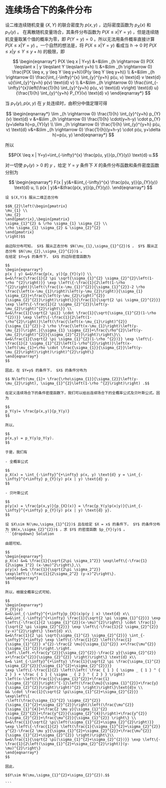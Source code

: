 # 连续场合下的条件分布
设二维连续随机变量 $(X,Y)$ 的联合密度为 $p(x,y)$ ，边际密度函数为 $p_{X}(x)$ 和 $p_{Y}(y)$ 。
在离散随机变量场合，其条件分布函数为 $P(X\le x | Y=y)$ ，但是连续随机变量取某个值的概率为零，即 $P(Y=y)=0$ 。所以无法用条件概率直接计算 $P(X\le x | Y=y)$ 。一个自然的想法是，将 $P(X\le x | Y=y)$ 看成当 $h \rightarrow 0$ 时 $P(X\le x | y\le Y\le y+h)$ 的极限，即

$$
\begin{eqnarray*}
P(X \leq x | Y=y) &=&\lim _{h \rightarrow 0} P(X \leqslant x | y \leqslant Y \leqslant y+h) \\
&=&\lim _{h \rightarrow 0} \frac{P(X \leq x, y \leq Y \leq y+h)}{P(y \leq Y \leq y+h)} \\
&=&\lim _{h \rightarrow 0} \frac{\int_{-\infty}^{x} \int_{y}^{y+h} p(u, v) \text{d} v \text{d} u}{\int_{y}^{y+h} p(v) \text{d} v} \\
&=&\lim _{h \rightarrow 0} \frac{\int_{-\infty}^{x}\left(\frac{1}{h} \int_{y}^{y+h} p(u, v) \text{d} v\right) \text{d} u}{\frac{1}{h} \int_{y}^{y+h} P_{Y}(v) \text{d} v}
\end{eqnarray*}
$$

当 $p_{Y}(y),p(x,y)$ 在 $y$ 处连续时，由积分中值定理可得

$$
\begin{eqnarray*}
\lim _{h \rightarrow 0} \frac{1}{h} \int_{y}^{y+h} p_{Y}(v) \text{d} v
&=&\lim _{h \rightarrow 0} \frac{1}{h} \cdot(y+h-y) \cdot p_{Y}(y+\delta h)=p_{Y}(y) \\
\lim _{h \rightarrow 0} \frac{1}{h} \int_{y}^{y+h} p(u, v) \text{d} v&=&\lim _{h \rightarrow 0} \frac{1}{h}(y+h-y) \cdot p(u, y+\delta h)=p(u, y)
\end{eqnarray*}
$$

所以

$$P(X \leq x | Y=y)=\int_{-\infty}^{x} \frac{p(u, y)}{p_{Y}(y)} \text{d} u.$$

对一切使 $p_{Y}(y)>0$ 的 $y$ ，给定 $Y=y$ 条件下 $X$ 的条件分布函数和条件密度函数分别为

$$
\begin{eqnarray*}
F(x | y)&=&\int_{-\infty}^{x} \frac{p(u, y)}{p_{Y}(y)} \text{d} u, \\
p(x | y)&=&\frac{p(x, y)}{p_{Y}(y)}.
\end{eqnarray*}
$$

`````{prf:example}
设 $(X,Y)$ 服从二维正态分布

$$N_{2}\left(\begin{pmatrix}
\mu_{1} \\
\mu_{2}
\end{pmatrix},\begin{pmatrix}
\sigma_{1}^{2} & \rho \sigma_{1} \sigma_{2} \\
\rho \sigma_{1} \sigma_{2} & \sigma_{2}^{2}
\end{pmatrix}
\right)$$

由边际分布可知， $X$ 服从正态分布 $N(\mu_{1},\sigma_{1}^{2})$ ， $Y$ 服从正态分布 $N(\mu_{2},\sigma_{2}^{2})$ 。
在给定 $Y=y$ 的条件下， $X$ 的边际密度函数为

$$
\begin{eqnarray*}
p(x | y) &=&\frac{p(x, y)}{p_{Y}(y)} \\
&=&\frac{\frac{1}{2 \pi \sqrt{\sigma_{1}^{2} \sigma_{2}^{2}\left(1-\rho ^{2}\right)}} \exp \left\{-\frac{1}{2\left(1-\rho ^{2}\right)}\left(\frac{(x-\mu_{1})^{2}}{\sigma_{1}^{2}}-2 \rho \frac{\left(x-\mu_{1}\right)\left(y-\mu_{2}\right)}{\sigma_{1} \sigma_{2}}+\frac{\left(y-\mu_{2}\right)^{2}}{\sigma_{2}^{2}}\right)\right\}}{\frac{1}{\sqrt{2 \pi \sigma_{2}^{2}}} \exp \left\{-\frac{1}{2 \sigma_{2}^{2}}\left(y-\mu_{2}\right)^{2}\right\}} \\
&=&\frac{1}{\sqrt{2 \pi}} \cdot \frac{1}{\sqrt{\sigma_{1}^{2}(1-\rho ^{2})}} \exp \left\{-\frac{1}{2\left(1-\rho^{2}\right)}\left(\frac{\left(x-\mu_{1}\right)^{2}}{\sigma_{1}^{2}}-2 \rho \frac{\left(x-\mu_{1}\right)\left(y-\mu_{2})\right.}{\sigma_{1} \sigma_{2}}+\frac{\rho^{2}\left(y-\mu_{2}\right)^{2}}{\sigma_{2}^{2}}\right)\right\}\\
&=&\frac{1}{\sqrt{2 \pi \sigma_{1}^{2}(1-\rho ^{2})}} \exp \left\{-\frac{1}{2 \sigma_{1}^{2}\left(1-\rho^{2}\right)}\left(x-\left(\mu_{1}+\rho \cdot \frac{\sigma_{1}}{\sigma_{2}}\left(y-\mu_{2}\right)\right)\right)^{2}\right\}
\end{eqnarray*}
$$

因此，在 $Y=y$ 的条件下， $X$ 的条件分布为

$$ N\left(\mu_{1}+ \frac{\rho\sigma_{1}}{\sigma_{2}}\left(y-\mu_{2}\right), \sigma_{1}^{2}\left(1-\rho ^{2}\right)\right) .$$

`````

```{admonition} Remark
在定义连续场合下的条件密度函数下，我们可以给出连续场合下的全概率公式及贝叶斯公式。因为

$$
p_Y(y)= \frac{p(x,y)}{p_Y(y)}
$$

所以，

$$
p(x,y) = p_Y(y)p_Y(y).
$$

于是，我们有

- 全概率公式

$$
p_X(x) = \int_{-\infty}^{+\infty} p(x, y) \text{d} y = \int_{-\infty}^{+\infty} p_{Y}(y) p(x | y) \text{d} y.
$$

- 贝叶斯公式

$$
p(y|x) = \frac{p(x,y)}{p_{X}(x)} = \frac{p_Y(y)p(x|y)}{\int_{-\infty}^{+\infty} p_{Y}(y) p(x | y) \text{d} y}.
$$

```

`````{prf:example}
设 $X\sim N(\mu,\sigma_{1}^{2})$ 且在给定 $X = x$ 的条件下， $Y$ 的条件分布为 $N(x,\sigma_{2}^{2})$ ，求 $Y$ 的密度函数 $p_{Y}(y)$ 。
```{dropdown} Solution

由题可知，

$$
\begin{eqnarray*}
p_X(x) &=& \frac{1}{\sqrt{2\pi \sigma_1^2}} \exp\left\{-\frac{1}{2\sigma_1^2} (x-\mu)^2\right\},\\
p(y|x) &=& \frac{1}{\sqrt{2\pi \sigma_2^2}}
\exp\left\{-\frac{1}{2\sigma_2^2} (y-x)^2\right\}.
\end{eqnarray*}
$$

所以，根据全概率公式可知，

$$
\begin{eqnarray*}
P_{Y}(y)
&=&\int_{-\infty}^{+\infty}p_{X}(x)p(y | x) \text{d} x\\
&=&\int_{-\infty}^{+\infty} \frac{1}{\sqrt{2 \pi \sigma_{1}^{2}}} \exp \left\{-\frac{1}{2 \sigma_{1}^{2}}(x-\mu)^{2}\right\} \cdot \frac{1}{\sqrt{2 \pi \sigma_{2}^{2}}} \exp \left\{-\frac{1}{2 \sigma_{2}^{2}}(y-x)^{2}\right\} \text{d} x\\
&=&\frac{1}{2 \pi \sqrt{\sigma_{1}^{2} \sigma_{2}^{2}}} \int_{-\infty}^{+\infty} \exp \left\{-\frac{1}{2} \left(\frac{1}{\sigma_{1}^{2}} x^{2}-\frac{2 \mu}{\sigma_{1}^{2}} x+\frac{\mu^{2}}{\sigma_{1}^{2}}\right.\right.
\left.\left.+\frac{y^{2}}{\sigma_{2}^{2}}-\frac{2 y}{\sigma_{2}^{2}} x+\frac{x^{2}}{\sigma_{2}^{2}} \right)\right\} \text{d} x\\
&=& \int_{-\infty}^{+\infty} \frac{1}{\sqrt{2 \pi \frac{\sigma_{1}^{2} \sigma_{2}^{2}}{\sigma_{1}^{2}+\sigma_{2}^{2}}}}
\exp \left\{-\frac{1}{2} \left(\left( \frac { 1 } { \sigma _ { 1 } ^ { 2 } } + \frac { 1 } { \sigma _ { 2 } ^ { 2 } } \right)
\left(x-\left(\frac{1}{\sigma_{1}^{2}}+\frac{1}{\sigma_{2}^{2}}\right)^{-1}\left(\frac{\mu}{\sigma_{1}^{2}}+\frac{y}{\sigma_{2}^{2}}\right)\right)^{2} \right)\right\}\text{d}x \\
&& \cdot \frac{1}{\sqrt{2 \pi\sigma_{1}^{2}+\sigma_{2}^{2}}} \exp\left\{
-\left(\frac{\sigma_{1}^{2} \sigma_{2}^{2}}{\sigma_{1}^{2}+\sigma_{2}^{2}}\right)\left(\frac{\mu^{2}}{\sigma_{1}^{4}}+\frac{2 \mu y}{\sigma_{1}^{2} \sigma_{2}^{2}}+\frac{y^{2}}{\sigma_{2}^{4}}\right)+\frac{y^{2}}{\sigma_{2}^{2}}+\frac{\mu^{2}}{\sigma_{1}^{2}} \right\} \\
&=&\frac{1}{\sqrt{2 \pi\left(\sigma_{1}^{2}+\sigma_{2}^{2}\right)}} \exp \left\{-\frac{1}{2} \left(\frac{1}{\sigma_{1}^{2}+\sigma_{2}^{2}} y^{2}-\frac{2 \mu y}{\sigma_{1}^{2}+\sigma_{2}^{2}}+\frac{\mu^{2}}{\sigma_{1}^{2}+\sigma_{2}^{2}} \right)\right\}\\
&=&\frac{1}{\sqrt{2 \pi(\sigma_{1}^{2}+\sigma_{2}^{2})}} \exp \left\{-\frac{1}{2\left(\sigma_{1}^{2}+\sigma_{2}^{2}\right)}(y-\mu)^{2}\right\}
\end{eqnarray*}
$$

因此，

$$Y\sim N(\mu,\sigma_{1}^{2}+\sigma_{2}^{2}).$$

```
`````